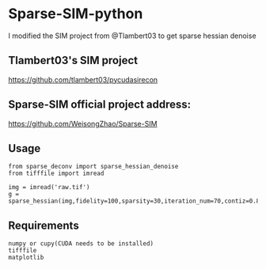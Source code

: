 # Sparse-SIM-python
I modified the SIM project from @Tlambert03 to get sparse hessian denoise
## Tlambert03's SIM project
https://github.com/tlambert03/pycudasirecon
## Sparse-SIM official project address:
https://github.com/WeisongZhao/Sparse-SIM

## Usage
```
from sparse_deconv import sparse_hessian_denoise
from tifffile import imread

img = imread('raw.tif')
g = sparse_hessian(img,fidelity=100,sparsity=30,iteration_num=70,contiz=0.8)
```
## Requirements
```
numpy or cupy(CUDA needs to be installed)
tifffile
matplotlib
```
